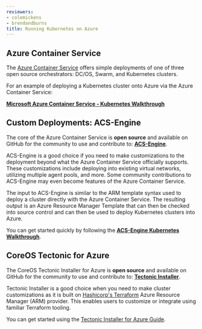 ```yaml
---
reviewers:
- colemickens
- brendandburns
title: Running Kubernetes on Azure
---
```


## Azure Container Service

The [Azure Container Service](https://azure.microsoft.com/en-us/services/container-service/) offers simple
deployments of one of three open source orchestrators: DC/OS, Swarm, and Kubernetes clusters.

For an example of deploying a Kubernetes cluster onto Azure via the Azure Container Service:

**[Microsoft Azure Container Service - Kubernetes Walkthrough](https://docs.microsoft.com/en-us/azure/aks/intro-kubernetes)**

## Custom Deployments: ACS-Engine

The core of the Azure Container Service is **open source** and available on GitHub for the community
to use and contribute to: **[ACS-Engine](https://github.com/Azure/acs-engine)**.

ACS-Engine is a good choice if you need to make customizations to the deployment beyond what the Azure Container
Service officially supports. These customizations include deploying into existing virtual networks, utilizing multiple
agent pools, and more. Some community contributions to ACS-Engine may even become features of the Azure Container Service.

The input to ACS-Engine is similar to the ARM template syntax used to deploy a cluster directly with the Azure Container Service.
The resulting output is an Azure Resource Manager Template that can then be checked into source control and can then be used
to deploy Kubernetes clusters into Azure.

You can get started quickly by following the **[ACS-Engine Kubernetes Walkthrough](https://github.com/Azure/acs-engine/blob/master/docs/kubernetes.md)**.

## CoreOS Tectonic for Azure

The CoreOS Tectonic Installer for Azure is **open source** and available on GitHub for the community to use and contribute to: **[Tectonic Installer](https://github.com/coreos/tectonic-installer)**.

Tectonic Installer is a good choice when you need to make cluster customizations as it is built on [Hashicorp's Terraform](https://www.terraform.io/docs/providers/azurerm/) Azure Resource Manager (ARM) provider. This enables users to customize or integrate using familiar Terraform tooling.

You can get started using the [Tectonic Installer for Azure Guide](https://coreos.com/tectonic/docs/latest/install/azure/azure-terraform.html).

